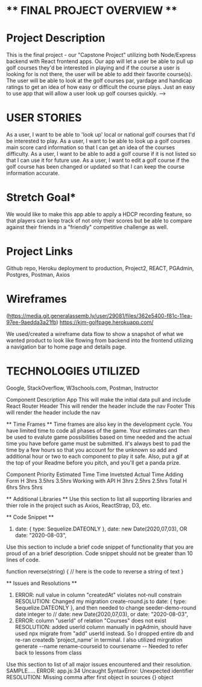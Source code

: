 # ** FINAL PROJECT OVERVIEW **

# Project Description

This is the final project - our "Capstone Project" utilizing both Node/Express backend with React frontend apps. Our app will let a user be able to pull up golf courses they'd be interested in playing and if the course a user is looking for is not there, the user will be able to add their favorite course(s). The user will be able to look at the golf courses par, yardage and handicap ratings to get an idea of how easy or difficult the course plays. Just an easy to use app that will allow a user look up golf courses quickly. -->

# USER STORIES

As a user, I want to be able to 'look up' local or national golf courses that I'd be interested to play.
As a user, I want to be able to look up a golf courses main score card information so that I can get an idea of the courses difficulty.
As a user, I want to be able to add a golf course if it is not listed so that I can use it for future use.
As a user, I want to edit a golf course if the golf course has been changed or updated so that I can keep the course information accurate.

# Stretch Goal\*

We would like to make this app able to apply a HDCP recording feature, so that players can keep track of not only their scores but be able to compare against their friends in a "friendly" competitive challenge as well.


# Project Links

Github repo, Heroku deployment to production, Project2, REACT, PGAdmin, Postgres, Postman, Axios


# Wireframes

(https://media.git.generalassemb.ly/user/29081/files/362e5400-f81c-11ea-97ee-9aedda3a21fb)
https://kjm-golfpage.herokuapp.com/

We used/created a wireframe data flow to show a snapshot of what we wanted product to look like flowing from backend into the frontend utilizing a navigation bar to home page and details page.


# TECHNOLOGIES UTILIZED

Google, StackOverflow, W3schools.com, Postman, Instructor

<!-- ** Components **
Writing out your components and its descriptions isn't a required part of the proposal but can be helpful.
Based on the initial logic defined in the previous sections try and breakdown the logic further into stateless/stateful components. -->

Component Description
App This will make the initial data pull and include React Router
Header This will render the header include the nav
Footer This will render the header include the nav

** Time Frames **
Time frames are also key in the development cycle. You have limited time to code all phases of the game. Your estimates can then be used to evalute game possibilities based on time needed and the actual time you have before game must be submitted. It's always best to pad the time by a few hours so that you account for the unknown so add and additional hour or two to each component to play it safe. Also, put a gif at the top of your Readme before you pitch, and you'll get a panda prize.

Component Priority Estimated Time Time Invetsted Actual Time
Adding Form H 3hrs 3.5hrs 3.5hrs
Working with API H 3hrs 2.5hrs 2.5hrs
Total H 6hrs 5hrs 5hrs

** Additional Libraries **
Use this section to list all supporting libraries and thier role in the project such as Axios, ReactStrap, D3, etc.

** Code Snippet **

1. date: {
   type: Sequelize.DATEONLY
   },
   date: new Date(2020,07,03),
   OR date: "2020-08-03",

Use this section to include a brief code snippet of functionality that you are proud of an a brief description. Code snippet should not be greater than 10 lines of code.

function reverse(string) {
// here is the code to reverse a string of text
}

** Issues and Resolutions **

1. ERROR: null value in column "createdAt" violates not-null constrain
   RESOLUTION: Changed my migration create-round.js to
   date: {
   type: Sequelize.DATEONLY }, and then needed to change seeder-demo-round date integer to // date: new Date(2020,07,03), or date: "2020-08-03",
2. ERROR: column "userId" of relation "Courses" does not exist
   RESOLUTION: added userId column manually in pgAdmin, should have used npx migrate from "add" userId instead. So I dropped entire db and re-ran createdb 'project_name' in terminal. I also utilized mirgration generate --name rename-courseid to coursename -- Needed to refer back to lessons from class

Use this section to list of all major issues encountered and their resolution.
SAMPLE.....
ERROR: app.js:34 Uncaught SyntaxError: Unexpected identifier
RESOLUTION: Missing comma after first object in sources {} object

<!-- to create an app for keeping track of golf scores on courses people have played.  This will let a user sign-up or log in to be able to either add a course or choose a course they've played and enter the date and score they shot on that date.  The user will be able to continuously add new scores to same course or enter a new course to add their score.


Goal for this app is to make it easy for a user to be able to sign-up or register (As a new user) and keep track of the courses played, when (dates played) and users score so it will make it easier to keep track of handicap.

to enter my round for the date played and enter my score.
As a user, i want to be able to see my past golf scores.
As a user, I want to be able to see what past dates I played and on what courses. -->









<!-- This project was bootstrapped with [Create React App](https://github.com/facebook/create-react-app).

## Available Scripts

In the project directory, you can run:

### `npm start`

Runs the app in the development mode.<br />
Open [http://localhost:3000](http://localhost:3000) to view it in the browser.

The page will reload if you make edits.<br />
You will also see any lint errors in the console.

### `npm test`

Launches the test runner in the interactive watch mode.<br />
See the section about [running tests](https://facebook.github.io/create-react-app/docs/running-tests) for more information.

### `npm run build`

Builds the app for production to the `build` folder.<br />
It correctly bundles React in production mode and optimizes the build for the best performance.

The build is minified and the filenames include the hashes.<br />
Your app is ready to be deployed!

See the section about [deployment](https://facebook.github.io/create-react-app/docs/deployment) for more information.

### `npm run eject`

**Note: this is a one-way operation. Once you `eject`, you can’t go back!**

If you aren’t satisfied with the build tool and configuration choices, you can `eject` at any time. This command will remove the single build dependency from your project.

Instead, it will copy all the configuration files and the transitive dependencies (webpack, Babel, ESLint, etc) right into your project so you have full control over them. All of the commands except `eject` will still work, but they will point to the copied scripts so you can tweak them. At this point you’re on your own.

You don’t have to ever use `eject`. The curated feature set is suitable for small and middle deployments, and you shouldn’t feel obligated to use this feature. However we understand that this tool wouldn’t be useful if you couldn’t customize it when you are ready for it.

## Learn More

You can learn more in the [Create React App documentation](https://facebook.github.io/create-react-app/docs/getting-started).

To learn React, check out the [React documentation](https://reactjs.org/).

### Code Splitting

This section has moved here: https://facebook.github.io/create-react-app/docs/code-splitting

### Analyzing the Bundle Size

This section has moved here: https://facebook.github.io/create-react-app/docs/analyzing-the-bundle-size

### Making a Progressive Web App

This section has moved here: https://facebook.github.io/create-react-app/docs/making-a-progressive-web-app

### Advanced Configuration

This section has moved here: https://facebook.github.io/create-react-app/docs/advanced-configuration

### Deployment

This section has moved here: https://facebook.github.io/create-react-app/docs/deployment

### `npm run build` fails to minify

This section has moved here: https://facebook.github.io/create-react-app/docs/troubleshooting#npm-run-build-fails-to-minify -->
